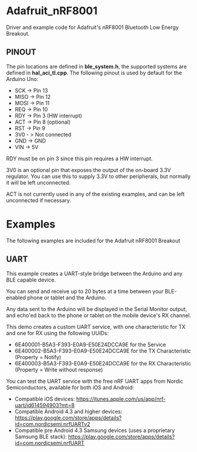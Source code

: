 # Adafruit_nRF8001 #

Driver and example code for Adafruit's nRF8001 Bluetooth Low Energy Breakout.

## PINOUT ##

The pin locations are defined in **ble_system.h**, the supported systems are defined in **hal_aci_tl.cpp**. The following pinout is used by default for the Arduino Uno:

* SCK -> Pin 13
* MISO -> Pin 12
* MOSI -> Pin 11
* REQ -> Pin 10
* RDY -> Pin 3 (HW interrupt)
* ACT -> Pin 8 (optional)
* RST -> Pin 9
* 3V0 - > Not connected
* GND -> GND
* VIN -> 5V

RDY must be on pin 3 since this pin requires a HW interrupt.

3V0 is an optional pin that exposes the output of the on-board 3.3V regulator. You can use this to supply 3.3V to other peripherals, but normally it will be left unconnected.

ACT is not currently used in any of the existing examples, and can be left unconnected if necessary.

# Examples #

The following examples are included for the Adafruit nRF8001 Breakout

## UART ##

This example creates a UART-style bridge between the Arduino and any BLE capable device.

You can send and receive up to 20 bytes at a time between your BLE-enabled phone or tablet and the Arduino.

Any data sent to the Arduino will be displayed in the Serial Monitor output, and echo'ed back to the phone or tablet on the mobile device's RX channel.

This demo creates a custom UART service, with one characteristic for TX and one for RX using the following UUIDs:

* 6E400001-B5A3-F393-E0A9-E50E24DCCA9E for the Service
* 6E400002-B5A3-F393-E0A9-E50E24DCCA9E for the TX Characteristic (Property = Notify)
* 6E400003-B5A3-F393-E0A9-E50E24DCCA9E for the RX Characteristic (Property = Write without response)

You can test the UART service with the free nRF UART apps from Nordic Semiconductors, available for both iOS and Android:

* Compatible iOS devices: https://itunes.apple.com/us/app/nrf-uart/id614594903?mt=8
* Compatible Android 4.3 and higher devices: https://play.google.com/store/apps/details?id=com.nordicsemi.nrfUARTv2
* Compatible pre Android 4.3 Samsung devices (uses a proprietary Samsung BLE stack): https://play.google.com/store/apps/details?id=com.nordicsemi.nrfUART